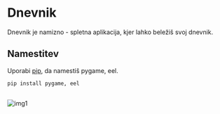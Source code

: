 # Dnevnik

Dnevnik je namizno - spletna aplikacija, kjer lahko beležiš svoj dnevnik.

## Namestitev

Uporabi [pip](https://pip.pypa.io/en/stable/), da namestiš pygame, eel.

```bash
pip install pygame, eel
```


## 
![img1](https://i.imgur.com/jowMo7i.png)
##